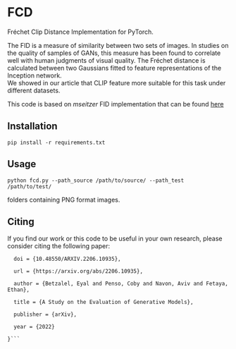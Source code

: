 # FCD
 Fréchet Clip Distance Implementation for PyTorch. 
 
 The FID is a measure of similarity between two sets of images. In studies on the quality of samples of GANs, this measure has been found to correlate well with human judgments of visual quality. The Fréchet distance is calculated between two Gaussians fitted to feature representations of the Inception network.  
 We showed in our article that CLIP feature more suitable for this task under different datasets. 
 
 This code is based on *mseitzer* FID implementation that can be found [here](https://github.com/mseitzer/pytorch-fid)

## Installation

```pip install -r requirements.txt```

## Usage

```python fcd.py --path_source /path/to/source/ --path_test /path/to/test/```

folders containing PNG format images.  

## Citing

If you find our work or this code to be useful in your own research, please consider citing the following paper:

```@misc{https://doi.org/10.48550/arxiv.2206.10935,
  doi = {10.48550/ARXIV.2206.10935},
  
  url = {https://arxiv.org/abs/2206.10935},
  
  author = {Betzalel, Eyal and Penso, Coby and Navon, Aviv and Fetaya, Ethan},
  
  title = {A Study on the Evaluation of Generative Models},
  
  publisher = {arXiv},
  
  year = {2022}
  
}```
